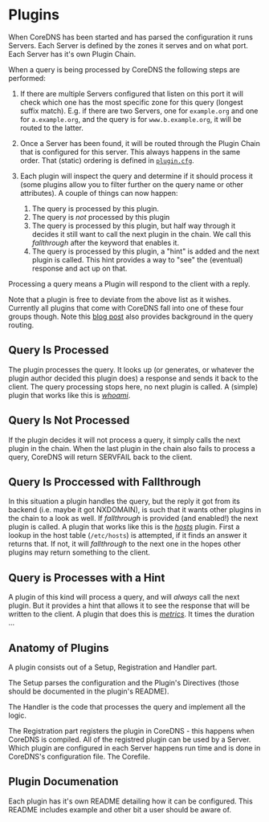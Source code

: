 # Plugins

When CoreDNS has been started and has parsed the configuration it runs Servers.
Each Server is defined by the zones it serves and on what port. Each Server has
it's own Plugin Chain.

When a query is being processed by CoreDNS the following steps are performed:

1. If there are multiple Servers configured that listen on this port it will check which one
   has the most specific zone for this query (longest suffix match). E.g. if there are two Servers,
   one for `example.org` and one for `a.example.org`, and the query is for `www.b.example.org`, it
   will be routed to the latter.
2. Once a Server has been found, it will be routed through the Plugin Chain that is configured for
   this server. This always happens in the same order. That (static) ordering is defined in
   [`plugin.cfg`](https://github.com).
3. Each plugin will inspect the query and determine if it should process it (some plugins
   allow you to filter further on the query name or other attributes).
   A couple of things can now happen:

   1. The query is processed by this plugin.
   2. The query is *not* processed by this plugin
   3. The query is processed by this plugin, but half way through it decides it still want
      to call the next plugin in the chain. We call this *fallthrough* after the keyword that
      enables it.
   4. The query is processed by this plugin, a "hint" is added and the next plugin is called. This
      hint provides a way to "see" the (eventual) response and act up on that.

Processing a query means a Plugin will respond to the client with a reply.

Note that a plugin is free to deviate from the above list as it wishes. Currently all plugins that
come with CoreDNS fall into one of these four groups though. Note this [blog
post](/2017/06/08/how-queries-are-processed-in-coredns/) also provides background in the query
routing.

## Query Is Processed

The plugin processes the query. It looks up (or generates, or whatever the plugin author decided
this plugin does) a response and sends it back to the client. The query processing stops here, no
next plugin is called. A (simple) plugin that works like this is [*whoami*](/plugins/whoami).

## Query Is Not Processed

If the plugin decides it will not process a query, it simply calls the next plugin in the chain.
When the last plugin in the chain also fails to process a query, CoreDNS will return SERVFAIL back
to the client.

## Query Is Proccessed with Fallthrough

In this situation a plugin handles the query, but the reply it got from its backend (i.e. maybe it
got NXDOMAIN), is such that it wants other plugins in the chain to a look as well. If *fallthrough*
is provided (and enabled!) the next plugin is called. A plugin that works like this is the
[*hosts*](/plugins/hosts) plugin.
First a lookup in the host table (`/etc/hosts`) is attempted, if it finds an answer it returns that.
If not, it will *fallthrough* to the next one in the hopes other plugins may return something to the
client.

## Query is Processes with a Hint

A plugin of this kind will process a query, and will *always* call the next plugin. But it provides
a hint that allows it to see the response that will be written to the client. A plugin that does
this is [*metrics*](/plugin/metrics). It times the duration ...

## Anatomy of Plugins

A plugin consists out of a Setup, Registration and Handler part.

The Setup parses the configuration and the Plugin's Directives (those should be documented in the
plugin's README).

The Handler is the code that processes the query and implement all the logic.

The Registration part registers the plugin in CoreDNS - this happens when CoreDNS is compiled. All
of the registred plugin can be used by a Server. Which plugin are configured in each Server happens
run time and is done in CoreDNS's configuration file. The Corefile.

## Plugin Documenation

Each plugin has it's own README detailing how it can be configured. This README includes example and
other bit a user should be aware of.
